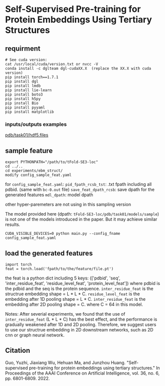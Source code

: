 
# Self-Supervised Pre-training for Protein Embeddings Using Tertiary Structures

## requirment
```
# See cuda version:
cat /usr/local/cuda/version.txt or nvcc -V
conda install -c dglteam dgl-cudaXX.X  (replace the XX.X with cuda version)
pip install torch==1.7.1
pip install dgl
pip install lmdb
pip install lie-learn
pip install boto3
pip install h5py
pip install Bio
pip install pyyaml
pip install matplotlib
```



### inputs/outputs examples
[pdb/task01/hdf5.files ](https://github.com/yuzhiguo07/Protein-Structure-Embedding/tree/main/pdb/task01/hdf5.files)

## sample feature

```
export PYTHONPATH="/path/to/tFold-SE3-loc"
cd ../..
cd experiments/ebm_struct/
modify config_sample_feat.yaml
```
for `config_sample_feat.yaml`:
`pid_fpath_rcsb_tst`: .txt fpath including all pdbid. (same with `bc-0.out` file)
`save_feat_dpath_rcsb`: save dpath for the generated features
`mdl_dpath`: model dpath

other hyper-paremeters are not using in this sampling version

The model provided here (dpath: `tFold-SE3-loc/pdb/task01/models/sample`) is not one of the models introduced in the paper. But it may achieve similar results.

```
CUDA_VISIBLE_DEVICES=0 python main.py --config_fname config_sample_feat.yaml
```

## load the generated features
```
import torch
feat = torch.load('fpath/to/the/feature/file.pt')
```
the feat is a python dict including 5 keys: (['pdbid', 'seq', 'inter_residue_feat', 'residue_level_feat', 'protein_level_feat'])
where pdbid is the pdbid and the seq is the protein sequence.
`inter_residue_feat` is the structrue embedding shape = L * L * C.
`residue_level_feat` is the embedding after 1D pooling shape = L * C.
`inter_residue_feat` is the embedding after 2D pooling shape = C.
where C = 64 in this model.

Notes:
After severial experiments, we found that the use of `inter_residue_feat` (L * L * C) has the best effect, and the performance is gradually weakened after 1D and 2D pooling. Therefore, we suggest users to use our structrue embedding in 2D downstream networks, such as 2D cnn or graph neural network. 


## Citation
Guo, Yuzhi, Jiaxiang Wu, Hehuan Ma, and Junzhou Huang. "Self-supervised pre-training for protein embeddings using tertiary structures." In Proceedings of the AAAI Conference on Artificial Intelligence, vol. 36, no. 6, pp. 6801-6809. 2022.

